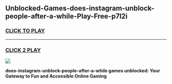 
## Unblocked-Games-does-instagram-unblock-people-after-a-while-Play-Free-p7l2i
<h3>
<a href="https://premium76.site?title=does-instagram-unblock-people-after-a-while&ref=23A">CLICK TO PLAY</a></h3>
<hr>

<h3>
<a href="https://premium76.site?title=does-instagram-unblock-people-after-a-while&ref=23A">CLICK 2 PLAY</a>
  
</h3>

<a href="https://premium76.site?title=does-instagram-unblock-people-after-a-while&ref=23A"><img src="https://clearcache.store/games.png"></a>


**does-instagram-unblock-people-after-a-while games unblocked: Your Gateway to Fun and Accessible Online Gaming**
